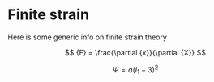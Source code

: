 # Finite strain

Here is some generic info on finite strain theory

$$
    {F} = \frac{\partial {x}}{\partial {X}} 
$$

$$
    \Psi = a(I_{1}-3)^2
$$

